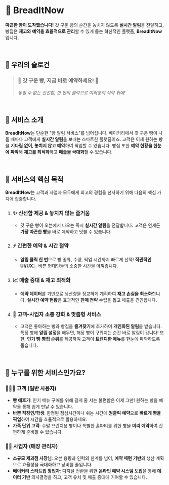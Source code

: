 # 🍞 **BreadItNow**

**따끈한 빵이 도착했습니다!** 갓 구운 빵의 순간을 놓치지 않도록 **실시간 알림**을 전달하고, 빵집은 **재고와 예약을 효율적으로 관리**할 수 있게 돕는 혁신적인 플랫폼, **BreadItNow**입니다.

<br>

## 📣 **우리의 슬로건**

> ### 🎉 **갓 구운 빵, 지금 바로 예약하세요!** 🎉
>
> _놓칠 수 없는 신선함, 한 번의 클릭으로 여러분의 식탁 위에!_

<br>

## 📝 **서비스 소개**

**BreadItNow**는 단순한 "빵 알림 서비스"를 넘어섭니다. 베이커리에서 갓 구운 빵이 나올 때마다 고객에게 **실시간 알림**을 보내는 스마트한 플랫폼이죠. 고객은 이제 원하는 빵을 **기다림 없이, 놓치지 않고 예약**하여 픽업할 수 있습니다. 빵집 또한 **예약 현황을 한눈에 파악**해 **재고를 최적화**하고 **매출을 극대화**할 수 있습니다.

<br>

## 🎯 **서비스의 핵심 목적**

**BreadItNow**는 고객과 사업자 모두에게 최고의 경험을 선사하기 위해 다음의 핵심 가치에 집중합니다.

1.  ### ✨ **신선함 제공 & 놓치지 않는 즐거움**
    - 갓 구운 빵이 오븐에서 나오는 즉시 **실시간 알림**을 전달합니다. 고객은 언제든 **가장 따끈한 빵**을 바로 예약하고 맛볼 수 있습니다.
2.  ### ⚡️ **간편한 예약 & 시간 절약**
    - **알림 클릭 한 번**으로 빵 종류, 수량, 픽업 시간까지 빠르게 선택! **직관적인 UI/UX**는 바쁜 현대인들의 소중한 시간을 아껴줍니다.
3.  ### 📈 **매출 증대 & 재고 최적화**
    - **예약 데이터**를 기반으로 생산량을 정교하게 계획하여 **재고 손실을 최소화**합니다. **실시간 예약 현황**은 효과적인 **판매 전략** 수립을 돕고 매출을 견인합니다.
4.  ### 💬 **고객-사업자 소통 강화 & 맞춤형 서비스**
    - 고객은 좋아하는 빵과 빵집을 **즐겨찾기**에 추가하여 **개인화된 알림**을 받습니다. 특정 빵에 **알림 설정**을 해두면, 해당 빵이 구워지는 순간 바로 알림이 갑니다! 또한, **인기 빵·빵집 순위**를 제공하여 고객이 **트렌디한 메뉴**를 한눈에 파악하도록 돕습니다.

<br>

## 👥 **누구를 위한 서비스인가요?**

### 🙋🏻‍♂️ **고객 (일반 사용자)**

- **빵 애호가**: 인기 메뉴 구매를 위해 길게 줄 서는 불편함은 이제 그만! 원하는 빵을 예약을 통해 쉽게 만날 수 있습니다.
- **바쁜 직장인/학생**: 한정된 점심시간이나 쉬는 시간에 **원클릭 예약**으로 **빠르게 빵을 픽업**하여 시간을 효율적으로 활용하세요.
- **가족 단위 고객**: 주말 브런치용 빵이나 특별한 홈파티를 위한 빵을 **미리 예약**하여 간편하게 준비할 수 있습니다.

### 🧑‍🍳 **사업자 (매장 관리자)**

- **소규모 제과점 사장님**: 오븐 용량과 인력의 한계를 넘어, **예약 패턴 기반**의 생산 계획으로 효율성을 극대화하고 낭비를 줄입니다.
- **베이커리 스타트업 창업자**: 디지털 전환을 위한 **온라인 예약 시스템 도입**을 통해 **데이터 기반** 의사결정을 하고, 고객 유치 및 매출 증대에 기여할 수 있습니다.
